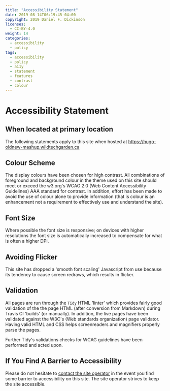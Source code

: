 ```yaml
---
title: "Accessibility Statement"
date: 2019-08-14T06:19:45-04:00
copyright: 2019 Daniel F. Dickinson
licenses:
  - CC-BY-4.0
weight: 14
categories:
  - accessibility
  - policy
tags:
  - accessibility
  - policy
  - a11y
  - statement
  - features
  - contrast
  - colour
---
```


# Accessibility Statement

## When located at primary location

The following statements apply to this site when hosted at
<https://hugo-oldnew-mashup.wildtechgarden.ca>

## Colour Scheme

The display colours have been chosen for high contrast.  All
combinations of foreground and background colour in the theme used on
this site should meet or exceed the w3.org's WCAG 2.0 (Web Content
Accessibility Guidelines) AAA standard for contrast.  In addition,
effort has been made to avoid the use of colour alone to provide
information (that is colour is an enhancement not a requirement to
effectively use and understand the site).

## Font Size

Where possible the font size is responsive; on devices with higher resolutions
the font size is automatically increased to compensate for what is often a
higher DPI.

## Avoiding Flicker

This site has dropped a 'smooth font scaling' Javascript from use because its
tendency to cause screen redraws, which results in flicker.

## Validation

All pages are run through the `Tidy` HTML 'linter' which provides fairly good
validation of the the page HTML (after conversion from Markdown) during Travis
CI 'builds' (or manually).  In addition, the live pages have been validated
against the W3C's (Web standards organization) page validator.  Having
valid HTML and CSS helps screenreaders and magnifiers properly parse the pages.

Further Tidy's validations checks for WCAG guidelines have been performed and
acted upon.

## If You Find A Barrier to Accessibility

Please do not hesitate to [contact the site operator](siteentry/contactform) in
the event you find some barrier to accessibility on this site.  The site
operator strives to keep the site accessible.
